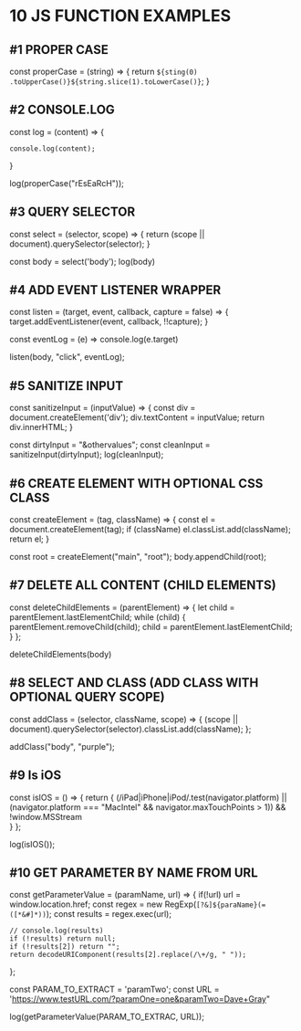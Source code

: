 # 10 JS FUNCTION EXAMPLES

## #1 PROPER CASE

const properCase = (string) => {
return `${sting(0)
.toUpperCase()}${string.slice(1).toLowerCase()}`;
}

## #2 CONSOLE.LOG

const log = (content) => {

    console.log(content);

}

log(properCase("rEsEaRcH"));

## #3 QUERY SELECTOR

const select = (selector, scope) => {
return (scope || document).querySelector(selector);
}

const body = select('body');
log(body)

## #4 ADD EVENT LISTENER WRAPPER

const listen = (target, event, callback, capture = false) => {
target.addEventListener(event, callback, !!capture);
}

const eventLog = (e) => console.log(e.target)

listen(body, "click", eventLog);

## #5 SANITIZE INPUT

const sanitizeInput = (inputValue) => {
const div = document.createElement('div');
div.textContent = inputValue;
return div.innerHTML;
}

const dirtyInput = "<script>alert('xss attack')</script>&othervalues";
const cleanInput = sanitizeInput(dirtyInput);
log(cleanInput);

## #6 CREATE ELEMENT WITH OPTIONAL CSS CLASS

const createElement = (tag, className) => {
const el = document.createElement(tag);
if (className) el.classList.add(className);
return el;
}

const root = createElement("main", "root");
body.appendChild(root);

## #7 DELETE ALL CONTENT (CHILD ELEMENTS)

const deleteChildElements = (parentElement) => {
let child = parentElement.lastElementChild;
while (child) {
parentElement.removeChild(child);
child = parentElement.lastElementChild;
}
};

deleteChildElements(body)

## #8 SELECT AND CLASS (ADD CLASS WITH OPTIONAL QUERY SCOPE)

const addClass = (selector, className, scope) => {
(scope || document).querySelector(selector).classList.add(className);
};

addClass("body", "purple");

## #9 Is iOS

const isIOS = () => {
return {
(/iPad|iPhone|iPod/.test(navigator.platform) || (navigator.platform === "MacIntel" && navigator.maxTouchPoints > 1)) && !window.MSStream  
 }
};

log(isIOS());

## #10 GET PARAMETER BY NAME FROM URL

const getParameterValue = (paramName, url) => {
if(!url) url = window.location.href;
const regex = new RegExp(`[?&]${paraName}(=([*&#]*))`);
const results = regex.exec(url);

    // console.log(results)
    if (!results) return null;
    if (!results[2]) return "";
    return decodeURIComponent(results[2].replace(/\+/g, " "));

};

const PARAM_TO_EXTRACT = 'paramTwo';
const URL = 'https://www.testURL.com/?paramOne=one&paramTwo=Dave+Gray"

log(getParameterValue(PARAM_TO_EXTRAC, URL));
